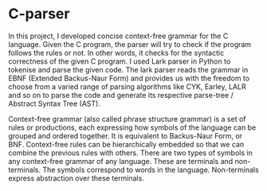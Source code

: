 # C-parser

In this project, I developed concise context-free grammar for the C language. Given the C
program, the parser will try to check if the program follows the rules or not. In other words, it
checks for the syntactic correctness of the given C program. I used Lark parser in Python
to tokenise and parse the given code. The lark parser reads the grammar in EBNF (Extended
Backus-Naur Form) and provides us with the freedom to choose from a varied range of
parsing algorithms like CYK, Earley, LALR and so on to parse the code and generate its
respective parse-tree / Abstract Syntax Tree (AST).

Context-free grammar (also called phrase structure grammar) is a set of rules or productions,
each expressing how symbols of the language can be grouped and ordered together. It is
equivalent to Backus-Naur Form, or BNF. Context-free rules can be hierarchically embedded
so that we can combine the previous rules with others. There are two types of symbols in any
context-free grammar of any language. These are terminals and non-terminals. The symbols
correspond to words in the language. Non-terminals express abstraction over these terminals.
